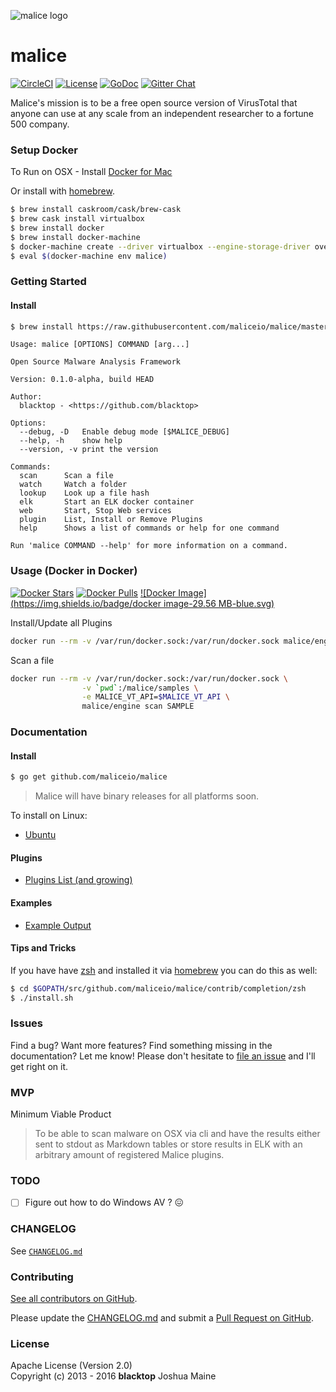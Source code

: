 ![malice logo](https://raw.githubusercontent.com/maliceio/malice/master/docs/logo/malice.png)

malice
======

[![CircleCI](https://circleci.com/gh/maliceio/malice.png?style=shield)](https://circleci.com/gh/maliceio/malice)
[![License][license]](http://www.apache.org/licenses/LICENSE-2.0)
[![GoDoc](https://godoc.org/github.com/maliceio/malice?status.svg)](https://godoc.org/github.com/maliceio/malice)
[![Gitter Chat][gitter-badge]][gitter-link]

Malice's mission is to be a free open source version of VirusTotal that anyone can use at any scale from an independent researcher to a fortune 500 company.

### Setup Docker

To Run on OSX - Install [Docker for Mac](https://docs.docker.com/docker-for-mac/)

Or install with [homebrew](http://brew.sh).

```bash
$ brew install caskroom/cask/brew-cask
$ brew cask install virtualbox
$ brew install docker
$ brew install docker-machine
$ docker-machine create --driver virtualbox --engine-storage-driver overlay malice
$ eval $(docker-machine env malice)
```

### Getting Started

#### Install  

```bash
$ brew install https://raw.githubusercontent.com/maliceio/malice/master/contrib/homebrew/Formula/malice.rb
```

```
Usage: malice [OPTIONS] COMMAND [arg...]

Open Source Malware Analysis Framework

Version: 0.1.0-alpha, build HEAD

Author:
  blacktop - <https://github.com/blacktop>

Options:
  --debug, -D  	Enable debug mode [$MALICE_DEBUG]
  --help, -h   	show help
  --version, -v	print the version

Commands:
  scan		Scan a file
  watch		Watch a folder
  lookup	Look up a file hash
  elk		Start an ELK docker container
  web		Start, Stop Web services
  plugin	List, Install or Remove Plugins
  help		Shows a list of commands or help for one command

Run 'malice COMMAND --help' for more information on a command.
```

### Usage (Docker in Docker)

[![Docker Stars](https://img.shields.io/docker/stars/malice/engine.svg)][hub]
[![Docker Pulls](https://img.shields.io/docker/pulls/malice/engine.svg)][hub]
[![Docker Image](https://img.shields.io/badge/docker image-29.56 MB-blue.svg)][hub]

Install/Update all Plugins

```bash
docker run --rm -v /var/run/docker.sock:/var/run/docker.sock malice/engine plugin update --all
```

Scan a file

```bash
docker run --rm -v /var/run/docker.sock:/var/run/docker.sock \
                -v `pwd`:/malice/samples \
                -e MALICE_VT_API=$MALICE_VT_API \
                malice/engine scan SAMPLE
```

### Documentation

#### Install

```bash
$ go get github.com/maliceio/malice
```
> Malice will have binary releases for all platforms soon.  

To install on Linux:

-	[Ubuntu](https://github.com/maliceio/malice/blob/master/docs/ubuntu.md)

#### Plugins

-	[Plugins List (and growing)](https://github.com/maliceio/malice/blob/master/docs/plugins.md)

#### Examples

-	[Example Output](https://github.com/maliceio/malice/blob/master/docs/example.md)

#### Tips and Tricks

If you have have [zsh](http://www.zsh.org/) and installed it via [homebrew](http://brew.sh) you can do this as well:

```bash
$ cd $GOPATH/src/github.com/maliceio/malice/contrib/completion/zsh
$ ./install.sh
```

### Issues

Find a bug? Want more features? Find something missing in the documentation? Let me know! Please don't hesitate to [file an issue](https://github.com/maliceio/malice/issues/new) and I'll get right on it.

### MVP

Minimum Viable Product

> To be able to scan malware on OSX via cli and have the results either sent to stdout as Markdown tables or store results in ELK with an arbitrary amount of registered Malice plugins.

### TODO

-	[ ] Figure out how to do Windows AV ? :confounded:

### CHANGELOG

See [`CHANGELOG.md`](https://github.com/maliceio/malice/blob/master/CHANGELOG.md)

### Contributing

[See all contributors on GitHub](https://github.com/maliceio/malice/graphs/contributors).

Please update the [CHANGELOG.md](https://github.com/maliceio/malice/blob/master/CHANGELOG.md) and submit a [Pull Request on GitHub](https://help.github.com/articles/using-pull-requests/).

### License

Apache License (Version 2.0)  
Copyright (c) 2013 - 2016 **blacktop** Joshua Maine

[malice-logo]: https://raw.githubusercontent.com/maliceio/malice/master/docs/logo/malice.png
[travis-badge]: https://travis-ci.org/maliceio/malice.svg?branch=master
[gitter-badge]: https://badges.gitter.im/maliceio/malice.svg
[gitter-link]: https://gitter.im/maliceio/malice
[license]: https://img.shields.io/badge/licence-Apache%202.0-blue.svg
[hub]: https://hub.docker.com/r/malice/engine/
